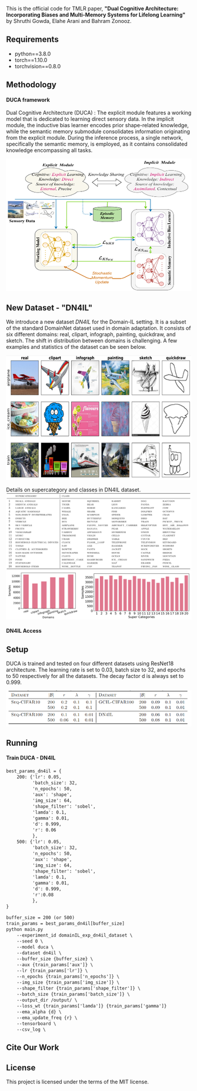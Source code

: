 

This is the official code for TMLR paper, **"Dual Cognitive Architecture: Incorporating Biases and Multi-Memory Systems for Lifelong Learning"** by Shruthi Gowda, Elahe Arani and Bahram Zonooz.

## Requirements
- python==3.8.0
- torch==1.10.0
- torchvision==0.8.0 

## Methodology

#### DUCA framework

Dual Cognitive Architecture (DUCA) : The explicit module features a working model that is dedicated to learning direct sensory data. In the implicit module, the inductive bias learner encodes prior shape-related knowledge, while the semantic memory submodule consolidates information originating from the explicit module. During the inference process, a single network, specifically the semantic memory, is employed, as it contains consolidated knowledge encompassing all tasks.

[//]: # (![image info]&#40;./src/DUCA.png&#41;)

<img src="./src/DUCA.png"  width="512" height="360">

## New Dataset - "DN4IL"

We introduce a new dataset *DN4IL* for the Domain-IL setting. It is a subset of the standard DomainNet dataset used in domain adaptation. It consists of six different domains: real, clipart, infograph, painting, quickdraw, and sketch. The shift in distribution between domains is challenging. A few examples and statistics of the dataset can be seen below. 

<img src="./src/visual.png"  width="512" height="340">

Details on supercategory and classes in DN4IL dataset.
![image info](./src/dn4il.png)
![image info](./src/dn4il_samp.png)

#### DN4IL Access

## Setup

DUCA is trained and tested on four different datasets using ResNet18 architecture. The learning rate is set to 0.03, batch
size to 32, and epochs to 50 respectively for all the datasets. The decay factor d is always set to 0.999.

![image info](./src/hyper.png)

## Running

#### Train DUCA - DN4IL 
```
best_params_dn4il = {
    200: {'lr': 0.05,
          'batch_size': 32,
          'n_epochs': 50,
          'aux': 'shape',
          'img_size': 64,
          'shape_filter': 'sobel',
          'lamda': 0.1,
          'gamma': 0.01,
          'd': 0.999,
          'r': 0.06
          },
    500: {'lr': 0.05,
          'batch_size': 32,
          'n_epochs': 50,
          'aux': 'shape',
          'img_size': 64,
          'shape_filter': 'sobel',
          'lamda': 0.1,
          'gamma': 0.01,
          'd': 0.999,
          'r':0.08
          },
}
```

```
buffer_size = 200 (or 500)
train_params = best_params_dn4il[buffer_size]
python main.py 
    --experiment_id domainIL_exp_dn4il_dataset \
    --seed 0 \
    --model duca \
    --dataset dn4il \
    --buffer_size {buffer_size} \
    --aux {train_params['aux']} \
    --lr {train_params['lr']} \
    --n_epochs {train_params['n_epochs']} \
    --img_size {train_params['img_size']} \
    --shape_filter {train_params['shape_filter']} \
    --batch_size {train_params['batch_size']} \
    --output_dir /output/ \
    --loss_wt {train_params['lamda']} {train_params['gamma']}
    --ema_alpha {d} \
    --ema_update_freq {r} \
    --tensorboard \
    --csv_log \
```

## Cite Our Work

## License

This project is licensed under the terms of the MIT license.

